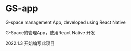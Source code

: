 # GS-app

G-space management App, developed using React Native

G-Space的管理App，使用React Native 开发

2022.1.3 开始编写此项目